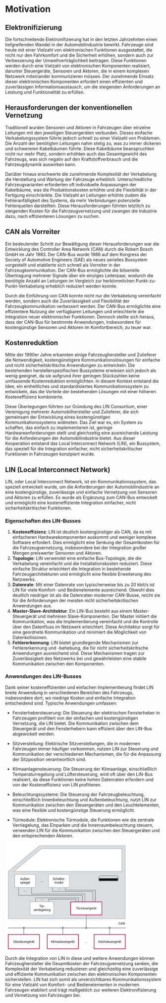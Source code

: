 # Motivation

## Elektronifizierung

Die fortschreitende Elektronifizierung hat in den letzten Jahrzehnten einen tiefgreifenden Wandel in der Automobilindustrie bewirkt. Fahrzeuge sind heute mit einer Vielzahl von elektronischen Funktionen ausgestattet, die nicht nur den Fahrkomfort und die Sicherheit erhöhen, sondern auch zur Verbesserung der Umweltverträglichkeit beitragen. Diese Funktionen werden durch eine Vielzahl von elektronischen Komponenten realisiert, darunter Steuergeräte, Sensoren und Aktoren, die in einem komplexen Netzwerk miteinander kommunizieren müssen. Der zunehmende Einsatz dieser elektronischen Komponenten erfordert einen effizienten und zuverlässigen Informationsaustausch, um die steigenden Anforderungen an Leistung und Funktionalität zu erfüllen.

## Herausforderungen der konventionellen Vernetzung

Traditionell wurden Sensoren und Aktoren in Fahrzeugen über einzelne Leitungen mit den jeweiligen Steuergeräten verbunden. Dieses einfache Verkabelungssystem führte jedoch schnell zu einer Vielzahl von Problemen. Die Anzahl der benötigten Leitungen nahm stetig zu, was zu immer dickeren und schwereren Kabelbäumen führte. Diese Kabelbäume beanspruchten nicht nur mehr Platz, sondern erhöhten auch das Gesamtgewicht des Fahrzeugs, was sich negativ auf den Kraftstoffverbrauch und die Fahrzeugdynamik auswirken kann.

Darüber hinaus erschwerte die zunehmende Komplexität der Verkabelung die Herstellung und Wartung der Fahrzeuge erheblich. Unterschiedliche Fahrzeugvarianten erforderten oft individuelle Anpassungen der Kabelbäume, was die Produktionskosten erhöhte und die Flexibilität in der Fertigung einschränkte. Die Vielzahl an Leitungen erhöhte zudem die Fehleranfälligkeit des Systems, da mehr Verbindungen potenzielle Fehlerquellen darstellten. Diese Herausforderungen führten letztlich zu steigenden Kosten für die Fahrzeugvernetzung und zwangen die Industrie dazu, nach effizienteren Lösungen zu suchen.

## CAN als Vorreiter

Ein bedeutender Schritt zur Bewältigung dieser Herausforderungen war die Entwicklung des Controller Area Network (CAN) durch die Robert Bosch GmbH im Jahr 1983. Der CAN-Bus wurde 1986 auf dem Kongress der Society of Automotive Engineers (SAE) als neues serielles Bussystem vorgestellt und etablierte sich schnell als Vorreiter in der Fahrzeugkommunikation. Der CAN-Bus ermöglichte die bitserielle Übertragung mehrerer Signale über ein einziges Leiterpaar, wodurch die benötigte Anzahl an Leitungen im Vergleich zur herkömmlichen Punkt-zu-Punkt-Verkabelung erheblich reduziert werden konnte.

Durch die Einführung von CAN konnte nicht nur die Verkabelung vereinfacht werden, sondern auch die Zuverlässigkeit und Flexibilität der Fahrzeugkommunikation verbessert werden. Der CAN-Bus ermöglichte eine effizientere Nutzung der verfügbaren Leitungen und erleichterte die Integration neuer elektronischer Funktionen. Dennoch stellte sich heraus, dass der CAN-Bus für bestimmte Anwendungen, insbesondere für kostengünstige Sensoren und Aktoren im Komfortbereich, zu teuer war.

## Kostenreduktion

Mitte der 1990er Jahre erkannten einige Fahrzeughersteller und Zulieferer die Notwendigkeit, kostengünstigere Kommunikationslösungen für einfache und nicht sicherheitskritische Anwendungen zu entwickeln. Die bestehenden herstellerspezifischen Bussysteme erwiesen sich jedoch als wenig geeignet, da sie aufgrund ihrer geringen Stückzahlen keine umfassende Kostenreduktion ermöglichten. In diesem Kontext entstand die Idee, ein einheitliches und standardisiertes Kommunikationssystem zu entwickeln, das die Vorteile der bestehenden Lösungen mit einer höheren Kosteneffizienz kombinierte.

Diese Überlegungen führten zur Gründung des LIN Consortium, einer Vereinigung mehrerer Automobilhersteller und Zulieferer, die sich gemeinsam der Entwicklung eines kostengünstigen Kommunikationssystems widmeten. Das Ziel war es, ein System zu schaffen, das einfach zu implementieren ist, geringe Hardwareanforderungen stellt und gleichzeitig eine ausreichende Leistung für die Anforderungen der Automobilindustrie bietet. Aus dieser Kooperation entstand das Local Interconnect Network (LIN), ein Bussystem, das speziell für die Integration einfacher, nicht sicherheitskritischer Funktionen in Fahrzeugen konzipiert wurde.

## LIN (Local Interconnect Network)

LIN, oder Local Interconnect Network, ist ein Kommunikationssystem, das speziell entwickelt wurde, um die Anforderungen der Automobilindustrie an eine kostengünstige, zuverlässige und einfache Vernetzung von Sensoren und Aktoren zu erfüllen. Es wurde als Ergänzung zum CAN-Bus entwickelt und ermöglicht eine kosteneffiziente Integration einfacher, nicht sicherheitskritischer Funktionen.

### Eigenschaften des LIN-Busses

1. **Kosteneffizienz**:  LIN ist deutlich kostengünstiger als CAN, da es mit einfacheren Hardwarekomponenten auskommt und weniger komplexe Software erfordert. Dies ermöglicht eine Senkung der Gesamtkosten für die Fahrzeugvernetzung, insbesondere bei der Integration großer Mengen preiswerter Sensoren und Aktoren.
2. **Topologie**: LIN verwendet eine einfache Bus-Topologie, die die Verkabelung vereinfacht und die Installationskosten reduziert. Diese einfache Struktur erleichtert die Integration in bestehende Fahrzeugarchitekturen und ermöglicht eine flexible Erweiterung des Netzwerks.
3. **Datenrate**: Mit einer Datenrate von typischerweise bis zu 20 kbit/s ist LIN für viele Komfort- und Bedienelemente ausreichend. Obwohl dies deutlich niedriger ist als die Datenraten moderner CAN-Busse, reicht sie für die Anforderungen der meisten nicht sicherheitskritischen Anwendungen aus.
4. **Master-Slave-Architektur**: Ein LIN-Bus besteht aus einem Master-Steuergerät und mehreren Slave-Komponenten. Der Master initiiert die Kommunikation, was die Implementierung vereinfacht und die Kontrolle über den Datenfluss im Netzwerk erleichtert. Diese Architektur sorgt für eine geordnete Kommunikation und minimiert die Möglichkeit von Datenkollisionen.
5. **Fehlererkennung**: LIN bietet grundlegende Mechanismen zur Fehlererkennung und -behebung, die für nicht sicherheitskritische Anwendungen ausreichend sind. Diese Mechanismen tragen zur Zuverlässigkeit des Netzwerks bei und gewährleisten eine stabile Kommunikation zwischen den Komponenten.

### Anwendungen des LIN-Busses

Dank seiner kosteneffizienten und einfachen Implementierung findet LIN breite Anwendung in verschiedenen Bereichen des Fahrzeugs, insbesondere dort, wo niedrige Kosten und einfache Integration entscheidend sind. Typische Anwendungen umfassen:

- Fensterhebersteuerung: Die Steuerung der elektrischen Fensterheber in Fahrzeugen profitiert von der einfachen und kostengünstigen Vernetzung, die LIN bietet. Die Kommunikation zwischen dem Steuergerät und den Fensterhebern kann effizient über den LIN-Bus abgewickelt werden.

- Sitzverstellung: Elektrische Sitzverstellungen, die in modernen Fahrzeugen immer häufiger vorkommen, nutzen LIN zur Steuerung und Kommunikation der verschiedenen Mechanismen, die für die Anpassung der Sitzposition verantwortlich sind.

- Klimaanlagensteuerung: Die Steuerung der Klimaanlage, einschließlich Temperaturregelung und Lüftersteuerung, wird oft über den LIN-Bus realisiert, da diese Funktionen keine hohen Datenraten erfordern und von der Kosteneffizienz von LIN profitieren.

- Beleuchtungssysteme: Die Steuerung der Fahrzeugbeleuchtung, einschließlich Innenbeleuchtung und Außenbeleuchtung, nutzt LIN zur Kommunikation zwischen den Steuergeräten und den Leuchtelementen, was eine flexible und kostengünstige Steuerung ermöglicht.

- Türmodule: Elektronische Türmodule, die Funktionen wie die zentrale Verriegelung, das Einparken und die Innenraumbeleuchtung steuern, verwenden LIN für die Kommunikation zwischen den Steuergeräten und den entsprechenden Aktoren.

<img src="./image/1716459892814.png" alt="drawing" width="400"/>

Durch die Integration von LIN in diese und weitere Anwendungen können Fahrzeughersteller die Gesamtkosten der Fahrzeugvernetzung senken, die Komplexität der Verkabelung reduzieren und gleichzeitig eine zuverlässige und effiziente Kommunikation zwischen den elektronischen Komponenten sicherstellen. LIN hat sich somit als unverzichtbares Kommunikationssystem für eine Vielzahl von Komfort- und Bedienelementen in modernen Fahrzeugen etabliert und trägt maßgeblich zur weiteren Elektronifizierung und Vernetzung von Fahrzeugen bei.